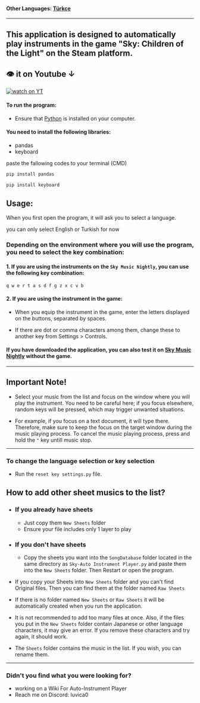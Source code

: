 #### Other Languages: [Türkçe](https://github.com/MERT-CKR/Sky-Instrument-Player/blob/main/README-TR.md)

---
## This application is designed to automatically play instruments in the game "Sky: Children of the Light" on the Steam platform.

## 👁 it on Youtube ↓
[![watch on YT](https://i3.ytimg.com/vi/ZUfYclM6AHA/maxresdefault.jpg)](https://www.youtube.com/watch?v=ZUfYclM6AHA)



#### To run the program:
* Ensure that [Python](https://www.python.org) is installed on your computer.
#### You need to install the following libraries:
* pandas
* keyboard

paste the fallowing codes to your terminal (CMD)

```cmd
pip install pandas
```

```cmd
pip install keyboard
```

## Usage:

When you first open the program, it will ask you to select a language.

you can only select English or Turkish for now

### Depending on the environment where you will use the program, you need to select the key combination:

#### 1. If you are using the instruments on the `Sky Music Nightly`, you can use the following key combination:
`
q w e r t a s d f g z x c v b
`

#### 2. If you are using the instrument in the game:
* When you equip the instrument in the game, enter the letters displayed on the buttons, separated by spaces. 

* If there are dot or comma characters among them, change these to another key from Settings > Controls.



#### If you have downloaded the application, you can also test it on [Sky Music Nightly](https://specy.github.io/skyMusic/) without the game.


---

## Important Note!

* Select your music from the list and focus on the window where you will play the instrument. You need to be careful here; if you focus elsewhere, random keys will be pressed, which may trigger unwanted situations.

* For example, if you focus on a text document, it will type there. Therefore, make sure to keep the focus on the target window during the music playing process. To cancel the music playing process, press and hold the `"` key untill music stop.

---
### To change the language selection or key selection
* Run the `reset key settings.py` file.

## How to add other sheet musics to the list?

* ### If you already have sheets 
    * Just copy them `New Sheets` folder
    * Ensure your file includes only 1 layer to play


* ### If you don't have sheets
    * Copy the sheets you want into the `SongDatabase` folder located in the same directory as `Sky-Auto Instrument Player.py` and paste them into the `New Sheets` folder. Then Restart or open the program.


* If you copy your Sheets into `New Sheets` folder and you can't find Original files. Then you can find them at the folder named `Raw Sheets`

* If there is no folder named `New Sheets` or `Raw Sheets` it will be automatically created when you run the application.

* It is not recommended to add too many files at once. Also, if the files you put in the `New Sheets` folder contain Japanese or other language characters, it may give an error. If you remove these characters and try again, it should work.


* The `Sheets` folder contains the music in the list. If you wish, you can rename them.


---
### Didn't you find what you were looking for?
* working on a Wiki For Auto-Instrument Player
* Reach me on Discord: luvica0


